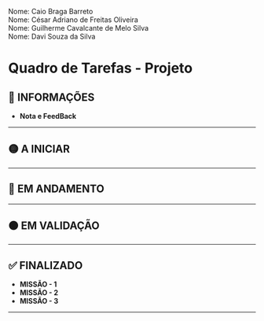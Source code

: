 Nome: Caio Braga Barreto</br>
Nome: César Adriano de Freitas Oliveira</br>
Nome: Guilherme Cavalcante de Melo Silva</br>
Nome: Davi Souza da Silva</br>

# Quadro de Tarefas - Projeto

## 📌 INFORMAÇÕES
- **Nota e FeedBack**

---

## 🟡 A INICIAR

---

## 🔵 EM ANDAMENTO

---

## 🟠 EM VALIDAÇÃO

---

## ✅ FINALIZADO

- **MISSÃO - 1**
- **MISSÃO - 2**
- **MISSÃO - 3**

---

